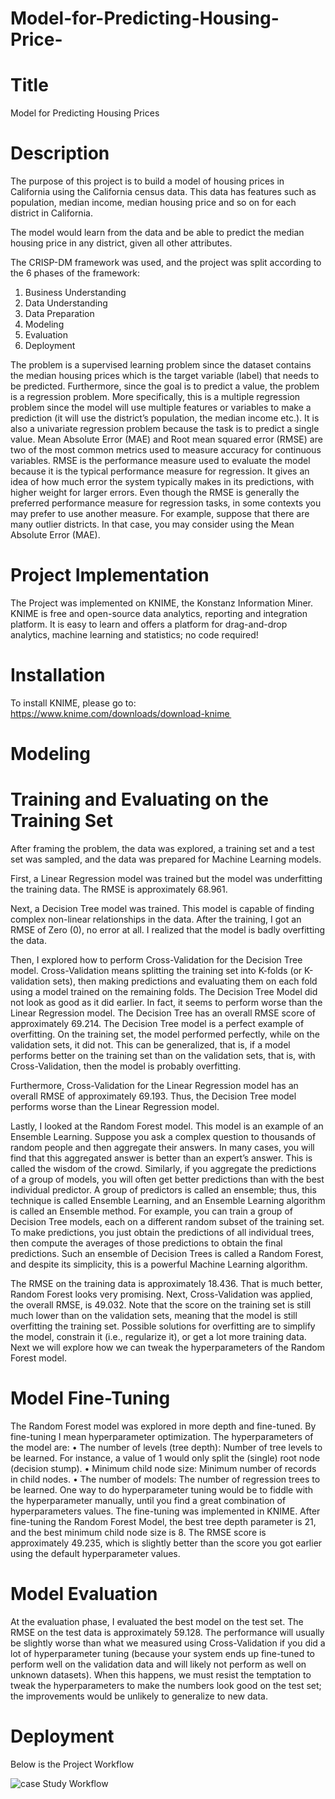 # Model-for-Predicting-Housing-Price-

# Title 
Model for Predicting Housing Prices


# Description
The purpose of this project is to build a model of housing prices in California using the California census data. This data has features such as population, median income, median housing price and so on for each district in California.

The model would learn from the data and be able to predict the median housing price in any district, given all other attributes.

The CRISP-DM framework was used, and the project was split according to the 6 phases of the framework:  
1. Business Understanding
2. Data Understanding
3. Data Preparation
4. Modeling 
5. Evaluation
6. Deployment

The problem is a supervised learning problem since the dataset contains the median housing prices which is the target variable (label) that needs to be predicted. Furthermore, since the goal is to predict a value, the problem is a regression problem. More specifically, this is a multiple regression problem since the model will use multiple features or variables to make a prediction (it will use the district’s population, the median income etc.). It is also a univariate regression problem because the task is to predict a single value.
Mean Absolute Error (MAE) and Root mean squared error (RMSE) are two of the most common metrics used to measure accuracy for continuous variables. RMSE is the performance measure used to evaluate the model because it is the typical performance measure for regression. It gives an idea of how much error the system typically makes in its predictions, with higher weight for larger errors. 
Even though the RMSE is generally the preferred performance measure for regression tasks, in some contexts you may prefer to use another measure. For example, suppose that there are many outlier districts. In that case, you may consider using the Mean Absolute Error (MAE). 

# Project Implementation
The Project was implemented on KNIME, the Konstanz Information Miner. KNIME is free and open-source data analytics, reporting and integration platform. It is easy to learn and offers a platform for drag-and-drop analytics, machine learning and statistics; no code required! 
# Installation
To install KNIME, please go to: 
https://www.knime.com/downloads/download-knime 

# Modeling
# Training and Evaluating on the Training Set
After framing the problem, the data was explored, a training set and a test set was sampled, and the data was prepared for Machine Learning models.

First, a Linear Regression model was trained but the model was underfitting the training data. The RMSE is approximately 68.961.

Next, a Decision Tree model was trained. This model is capable of finding complex non-linear relationships in the data. After the training, I got an RMSE of Zero (0), no error at all.  I realized that the model is badly overfitting the data. 

Then, I explored how to perform Cross-Validation for the Decision Tree model. Cross-Validation means splitting the training set into K-folds (or K-validation sets), then making predictions and evaluating them on each fold using a model trained on the remaining folds. The Decision Tree Model did not look as good as it did earlier. In fact, it seems to perform worse than the Linear Regression model. The Decision Tree has an overall RMSE score of approximately 69.214. The Decision Tree model is a perfect example of overfitting. On the training set, the model performed perfectly, while on the validation sets, it did not. This can be generalized, that is, if a model performs better on the training set than on the validation sets, that is, with Cross-Validation, then the model is probably overfitting.

Furthermore, Cross-Validation for the Linear Regression model has an overall RMSE of approximately 69.193. Thus, the Decision Tree model performs worse than the Linear Regression model.  

Lastly, I looked at the Random Forest model. This model is an example of an Ensemble Learning. Suppose you ask a complex question to thousands of random people and then aggregate their answers. In many cases, you will find that this aggregated answer is better than an expert’s answer. This is called the wisdom of the crowd. Similarly, if you aggregate the predictions of a group of models, you will often get better predictions than with the best individual predictor. A group of predictors is called an ensemble; thus, this technique is called Ensemble Learning, and an Ensemble Learning algorithm is called an Ensemble method.
For example, you can train a group of Decision Tree models, each on a different random subset of the training set. To make predictions, you just obtain the predictions of all individual trees, then compute the averages of those predictions to obtain the final predictions. Such an ensemble of Decision Trees is called a Random Forest, and despite its simplicity, this is a powerful Machine Learning algorithm.

The RMSE on the training data is approximately 18.436. That is much better, Random Forest looks very promising. Next, Cross-Validation was applied, the overall RMSE, is 49.032. Note that the score on the training set is still much lower than on the validation sets, meaning that the model is still overfitting the training set.
Possible solutions for overfitting are to simplify the model, constrain it (i.e., regularize it), or get a lot more training data. Next we will explore how we can tweak the hyperparameters of the Random Forest model.   

# Model Fine-Tuning
The Random Forest model was explored in more depth and fine-tuned. By fine-tuning I mean hyperparameter optimization. The hyperparameters of the model are: 
•	The number of levels (tree depth): Number of tree levels to be learned. For instance, a value of 1 would only split the (single) root node (decision stump). 
•	Minimum child node size: Minimum number of records in child nodes. 
•	The number of models: The number of regression trees to be learned.
One way to do hyperparameter tuning would be to fiddle with the hyperparameter manually, until you find a great combination of hyperparameters values. The fine-tuning was implemented in KNIME. After fine-tuning the Random Forest Model, the best tree depth parameter is 21, and the best minimum child node size is 8. The RMSE score is approximately 49.235, which is slightly better than the score you got earlier using the default hyperparameter values. 

# Model Evaluation
At the evaluation phase, I evaluated the best model on the test set. The RMSE on the test data is approximately 59.128. The performance will usually be slightly worse than what we measured using Cross-Validation if you did a lot of hyperparameter tuning (because your system ends up fine-tuned to perform well on the validation data and will likely not perform as well on unknown datasets). When this happens, we must resist the temptation to tweak the hyperparameters to make the numbers look good on the test set; the improvements would be unlikely to generalize to new data.
 
# Deployment 
Below is the Project Workflow

 ![case Study Workflow](https://user-images.githubusercontent.com/25030435/166711347-0bd51d22-17bb-4f30-afee-ce7b83f9c51e.PNG)
